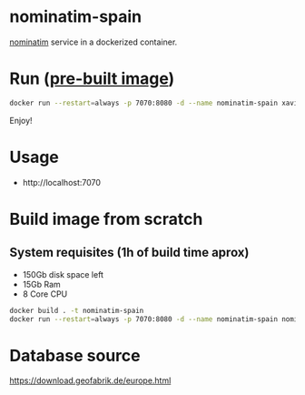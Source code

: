 # nominatim-spain
[nominatim](https://nominatim.org/) service in a dockerized container.

# Run ([pre-built image](https://hub.docker.com/repository/docker/xavijs/nominatim-spain))
```sh
docker run --restart=always -p 7070:8080 -d --name nominatim-spain xavijs/nominatim-spain bash /app/start.sh
```
Enjoy!

# Usage
- http://localhost:7070

# Build image from scratch

## System requisites (1h of build time aprox)
- 150Gb disk space left
- 15Gb Ram
- 8 Core CPU

```sh
docker build . -t nominatim-spain
docker run --restart=always -p 7070:8080 -d --name nominatim-spain nominatim-spain bash /app/start.sh   
```

# Database source
https://download.geofabrik.de/europe.html
